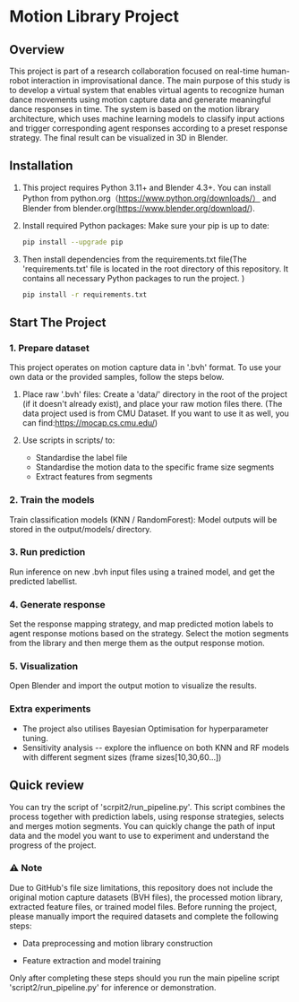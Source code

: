 # Motion Library Project 


## Overview 
This project is part of a research collaboration focused on real-time human-robot interaction in improvisational dance. The main purpose of this study is to develop a virtual system that enables virtual agents to recognize human dance movements using motion capture data and generate meaningful dance responses in time. The system is based on the motion library architecture, which uses machine learning models to classify input actions and trigger corresponding agent responses according to a preset response strategy. The final result can be visualized in 3D in Blender.

## Installation

1. This project requires Python 3.11+ and Blender 4.3+. You can install Python from python.org（https://www.python.org/downloads/） and Blender from blender.org(https://www.blender.org/download/).

2. Install required Python packages: Make sure your pip is up to date:
   ```bash
   pip install --upgrade pip
   ```

3. Then install dependencies from the requirements.txt file(The 'requirements.txt' file is located in the root directory of this repository. It contains all necessary Python packages to run the project.  )
   ```bash
   pip install -r requirements.txt
   ```
## Start The Project
 ### 1. Prepare dataset

This project operates on motion capture data in '.bvh' format. To use your own data or the provided samples, follow the steps below.

1. Place raw '.bvh' files: Create a 'data/' directory in the root of the project (if it doesn't already exist), and place your raw motion files there. (The data project used is from CMU Dataset. If you want to use it as well, you can find:https://mocap.cs.cmu.edu/)
2. Use scripts in scripts/ to:

    - Standardise the label file
    - Standardise the motion data to the specific frame size segments
    - Extract features from segments
  
### 2. Train the models
Train classification models (KNN / RandomForest): Model outputs will be stored in the output/models/ directory. 

### 3. Run prediction
Run inference on new .bvh input files using a trained model, and get the predicted labellist.

### 4. Generate response
Set the response mapping strategy, and map predicted motion labels to agent response motions based on the strategy. Select the motion segments from the library and then merge them as the output response motion.

### 5. Visualization
Open Blender and import the output motion to visualize the results.

### Extra experiments
- The project also utilises Bayesian Optimisation for hyperparameter tuning.
- Sensitivity analysis -- explore the influence on both KNN and RF models with different segment sizes (frame sizes[10,30,60...])

## Quick review
You can try the script of 'scrpit2/run_pipeline.py'. This script combines the process together with prediction labels, using response strategies, selects and merges motion segments. You can quickly change the path of input data and the model you want to use to experiment and understand the progress of the project.

### ⚠️ Note
Due to GitHub's file size limitations, this repository does not include the original motion capture datasets (BVH files), the processed motion library, extracted feature files, or trained model files. Before running the project, please manually import the required datasets and complete the following steps:

- Data preprocessing and motion library construction

- Feature extraction and model training

Only after completing these steps should you run the main pipeline script 'script2/run_pipeline.py' for inference or demonstration.
